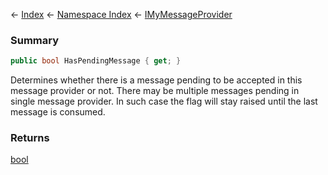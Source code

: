 ← [Index](Api-Index) ← [Namespace Index](Namespace-Index) ← [IMyMessageProvider](Sandbox.ModAPI.Ingame.IMyMessageProvider)

### Summary

```csharp
public bool HasPendingMessage { get; }
```

Determines whether there is a message pending to be accepted in this message provider or not. There may be multiple messages pending in single message provider. In such case the flag will stay raised until the last message is consumed.

### Returns

[bool](https://docs.microsoft.com/en-us/dotnet/api/System.Boolean?view=netframework-4.6)

